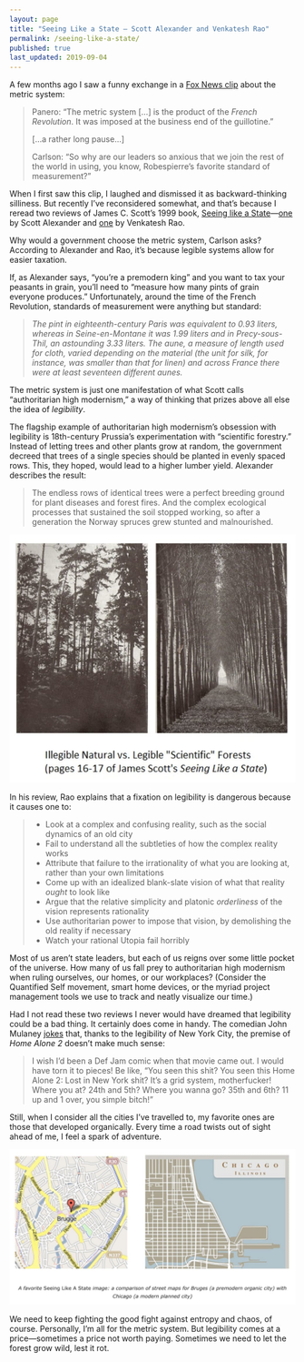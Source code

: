 ```yaml
---
layout: page
title: "Seeing Like a State — Scott Alexander and Venkatesh Rao"
permalink: /seeing-like-a-state/
published: true
last_updated: 2019-09-04
---
```


A few months ago I saw a funny exchange in a [Fox News clip](https://twitter.com/brianklaas/status/1137059735868493826) about the metric system:

> Panero: “The metric system […] is the product of the *French Revolution*. It was imposed at the business end of the guillotine.”
>
> [...a rather long pause...]
>
> Carlson: “So why are our leaders so anxious that we join the rest of the world in using, you know, Robespierre’s favorite standard of measurement?”

When I first saw this clip, I laughed and dismissed it as backward-thinking silliness. But recently I’ve reconsidered somewhat, and that’s because I reread two reviews of James C. Scott’s 1999 book, [Seeing like a State](https://www.amazon.com/Seeing-like-State-Certain-Condition/dp/0300078153/ref=as_li_ss_tl?ie=UTF8&qid=1489636888&sr=8-1&keywords=seeing+like+a+state&linkCode=ll1&tag=slatestarcode-20&linkId=198e8051cd9d4c8c0cf118b6fd16f751)—[one](https://slatestarcodex.com/2017/03/16/book-review-seeing-like-a-state/) by Scott Alexander and [one](https://www.ribbonfarm.com/2010/07/26/a-big-little-idea-called-legibility/) by Venkatesh Rao.

Why would a government choose the metric system, Carlson asks? According to Alexander and Rao, it’s because legible systems allow for easier taxation. 

If, as Alexander says, “you’re a premodern king” and you want to tax your peasants in grain, you’ll need to “measure how many pints of grain everyone produces.” Unfortunately, around the time of the French Revolution, standards of measurement were anything but standard:

> *The pint in eighteenth-century Paris was equivalent to 0.93 liters, whereas in Seine-en-Montane it was 1.99 liters and in Precy-sous-Thil, an astounding 3.33 liters. The aune, a measure of length used for cloth, varied depending on the material (the unit for silk, for instance, was smaller than that for linen) and across France there were at least seventeen different aunes.*

The metric system is just one manifestation of what Scott calls “authoritarian high modernism,” a way of thinking that prizes above all else the idea of *legibility*.

The flagship example of authoritarian high modernism’s obsession with legibility is 18th-century Prussia’s experimentation with “scientific forestry.” Instead of letting trees and other plants grow at random, the government decreed that trees of a single species should be planted in evenly spaced rows. This, they hoped, would lead to a higher lumber yield. Alexander describes the result:

> The endless rows of identical trees were a perfect breeding ground for plant diseases and forest fires. And the complex ecological processes that sustained the soil stopped working, so after a generation the Norway spruces grew stunted and malnourished.

![Natural vs Legible Forests](/assets/img/seeing_like_a_state/forests.png)

In his review, Rao explains that a fixation on legibility is dangerous because it causes one to:

> - Look at a complex and confusing reality, such as the social dynamics of an old city
> - Fail to understand all the subtleties of how the complex reality works
> - Attribute that failure to the irrationality of what you are looking at, rather than your own limitations
> - Come up with an idealized blank-slate vision of what that reality *ought* to look like
> - Argue that the relative simplicity and platonic *orderliness* of the vision represents rationality
> - Use authoritarian power to impose that vision, by demolishing the old reality if necessary
> - Watch your rational Utopia fail horribly

Most of us aren’t state leaders, but each of us reigns over some little pocket of the universe. How many of us fall prey to authoritarian high modernism when ruling ourselves, our homes, or our workplaces? (Consider the Quantified Self movement, smart home devices, or the myriad project management tools we use to track and neatly visualize our time.)

Had I not read these two reviews I never would have dreamed that legibility could be a bad thing. It certainly does come in handy. The comedian John Mulaney [jokes](https://www.netflix.com/ca/title/70298251) that, thanks to the legibility of New York City, the premise of *Home Alone 2* doesn’t make much sense:

> I wish I’d been a Def Jam comic when that movie came out. I would have torn it to pieces! Be like, “You seen this shit? You seen this Home Alone 2: Lost in New York shit? It’s a grid system, motherfucker! Where you at? 24th and 5th? Where you wanna go? 35th and 6th? 11 up and 1 over, you simple bitch!”

Still, when I consider all the cities I’ve travelled to, my favorite ones are those that developed organically. Every time a road twists out of sight ahead of me, I feel a spark of adventure.

![Street maps of Chicago and Bruges](/assets/img/seeing_like_a_state/street_maps.png)

We need to keep fighting the good fight against entropy and chaos, of course. Personally, I’m all for the metric system. But legibility comes at a price—sometimes a price not worth paying. Sometimes we need to let the forest grow wild, lest it rot.